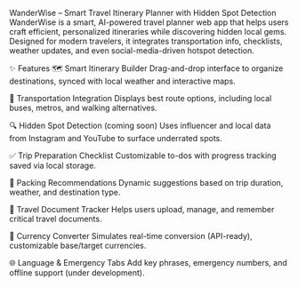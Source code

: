 WanderWise – Smart Travel Itinerary Planner with Hidden Spot Detection
WanderWise is a smart, AI-powered travel planner web app that helps users craft efficient, personalized itineraries while discovering hidden local gems. Designed for modern travelers, it integrates transportation info, checklists, weather updates, and even social-media-driven hotspot detection.

✨ Features
🗺️ Smart Itinerary Builder
Drag-and-drop interface to organize destinations, synced with local weather and interactive maps.

🚌 Transportation Integration
Displays best route options, including local buses, metros, and walking alternatives.

🔍 Hidden Spot Detection (coming soon)
Uses influencer and local data from Instagram and YouTube to surface underrated spots.

✅ Trip Preparation Checklist
Customizable to-dos with progress tracking saved via local storage.

🧳 Packing Recommendations
Dynamic suggestions based on trip duration, weather, and destination type.

💼 Travel Document Tracker
Helps users upload, manage, and remember critical travel documents.

💱 Currency Converter
Simulates real-time conversion (API-ready), customizable base/target currencies.

🌐 Language & Emergency Tabs
Add key phrases, emergency numbers, and offline support (under development).
